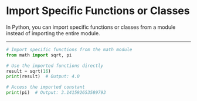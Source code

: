 # Import Specific Functions or Classes

In Python, you can import specific functions or classes from a module instead of importing the entire module.

---

```python
# Import specific functions from the math module
from math import sqrt, pi

# Use the imported functions directly
result = sqrt(16)
print(result)  # Output: 4.0

# Access the imported constant
print(pi)  # Output: 3.141592653589793
```